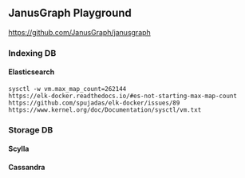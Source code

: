 ## JanusGraph Playground
https://github.com/JanusGraph/janusgraph

### Indexing DB
#### Elasticsearch
```
sysctl -w vm.max_map_count=262144
https://elk-docker.readthedocs.io/#es-not-starting-max-map-count
https://github.com/spujadas/elk-docker/issues/89
https://www.kernel.org/doc/Documentation/sysctl/vm.txt
```

### Storage DB
#### Scylla
#### Cassandra
